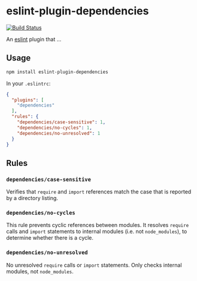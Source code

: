 # eslint-plugin-dependencies

[![Build Status](https://travis-ci.org/zertosh/eslint-plugin-dependencies.svg?branch=master)](https://travis-ci.org/zertosh/eslint-plugin-dependencies)

An [eslint](https://github.com/eslint/eslint) plugin that ...

## Usage

```sh
npm install eslint-plugin-dependencies
```

In your `.eslintrc`:

```json
{
  "plugins": [
    "dependencies"
  ],
  "rules": {
    "dependencies/case-sensitive": 1,
    "dependencies/no-cycles": 1,
    "dependencies/no-unresolved": 1
  }
}
```

## Rules

### `dependencies/case-sensitive`

Verifies that `require` and `import` references match the case that is reported by a directory listing.

### `dependencies/no-cycles`

This rule prevents cyclic references between modules. It resolves `require` calls and `import` statements to internal modules (i.e. not `node_modules`), to determine whether there is a cycle.

### `dependencies/no-unresolved`

No unresolved `require` calls or `import` statements. Only checks internal modules, not `node_modules`.
